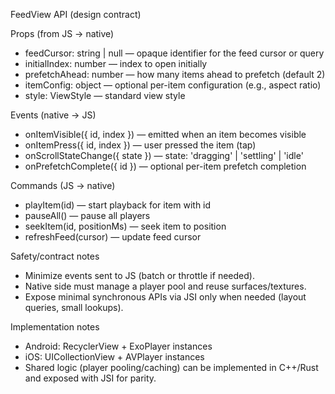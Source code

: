 FeedView API (design contract)

Props (from JS -> native)
- feedCursor: string | null — opaque identifier for the feed cursor or query
- initialIndex: number — index to open initially
- prefetchAhead: number — how many items ahead to prefetch (default 2)
- itemConfig: object — optional per-item configuration (e.g., aspect ratio)
- style: ViewStyle — standard view style

Events (native -> JS)
- onItemVisible({ id, index }) — emitted when an item becomes visible
- onItemPress({ id, index }) — user pressed the item (tap)
- onScrollStateChange({ state }) — state: 'dragging' | 'settling' | 'idle'
- onPrefetchComplete({ id }) — optional per-item prefetch completion

Commands (JS -> native)
- playItem(id) — start playback for item with id
- pauseAll() — pause all players
- seekItem(id, positionMs) — seek item to position
- refreshFeed(cursor) — update feed cursor

Safety/contract notes
- Minimize events sent to JS (batch or throttle if needed).
- Native side must manage a player pool and reuse surfaces/textures.
- Expose minimal synchronous APIs via JSI only when needed (layout queries, small lookups).

Implementation notes
- Android: RecyclerView + ExoPlayer instances
- iOS: UICollectionView + AVPlayer instances
- Shared logic (player pooling/caching) can be implemented in C++/Rust and exposed with JSI for parity.

